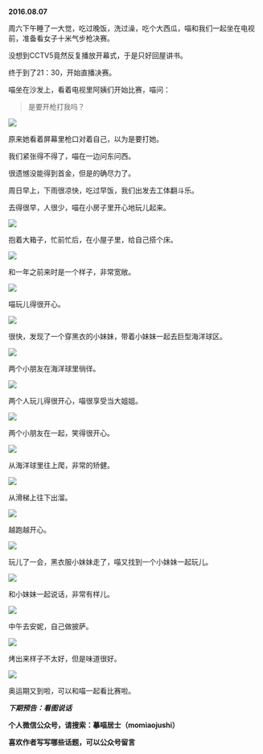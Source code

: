 
          
            
**2016.08.07**

周六下午睡了一大觉，吃过晚饭，洗过澡，吃个大西瓜，喵和我们一起坐在电视前，准备看女子十米气步枪决赛。

没想到CCTV5竟然反复播放开幕式，于是只好回屋讲书。

终于到了21：30，开始直播决赛。

喵坐在沙发上，看着电视里阿姨们开始比赛，喵问：
>是要开枪打我吗？





![](img/51001-7665a23135c27df1.jpg)




原来她看着屏幕里枪口对着自己，以为是要打她。

我们紧张得不得了，喵在一边问东问西。

很遗憾没能得到首金，但是的确尽力了。

周日早上，下雨很凉快，吃过早饭，我们出发去工体翻斗乐。

去得很早，人很少，喵在小房子里开心地玩儿起来。




![](img/51001-2a2c20b6183ff25b.jpg)




抱着大箱子，忙前忙后，在小屋子里，给自己搭个床。




![](img/51001-4ea6226d6a763479.jpg)




和一年之前来时是一个样子，非常宽敞。




![](img/51001-175ecf5ec96d2d03.jpg)




喵玩儿得很开心。




![](img/51001-01553c8255a6d8be.jpg)




很快，发现了一个穿黑衣的小妹妹，带着小妹妹一起去巨型海洋球区。




![](img/51001-2ac68e6267a3c7a2.jpg)




两个小朋友在海洋球里徜徉。




![](img/51001-1736e2e989133558.jpg)




两个人玩儿得很开心，喵很享受当大姐姐。




![](img/51001-16ba456887228821.jpg)




两个小朋友在一起，笑得很开心。




![](img/51001-7ee1e78a4e139894.jpg)




从海洋球里往上爬，非常的矫健。




![](img/51001-fda6d586226f294c.jpg)




从滑梯上往下出溜。




![](img/51001-3498b7f6930c3748.jpg)




越跑越开心。




![](img/51001-60e90d4208a8b58c.jpg)




玩儿了一会，黑衣服小妹妹走了，喵又找到一个小妹妹一起玩儿。




![](img/51001-12a4ea80956e196a.jpg)




和小妹妹一起说话，非常有样儿。




![](img/51001-6ec709f4f9d0ed91.jpg)




中午去安妮，自己做披萨。




![](img/51001-bf5d5079b10befb0.jpg)




烤出来样子不太好，但是味道很好。




![](img/51001-bdbfedb46d335c34.jpg)




奥运期又到啦，可以和喵一起看比赛啦。


***下期预告：看图说话***


**个人微信公众号，请搜索：摹喵居士（momiaojushi）**

**喜欢作者写写哪些话题，可以公众号留言**

          
        